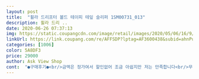 ```yaml
---
layout: post 
title:  "휠라 드리프터 볼드 테이피 테잎 슬리퍼 1SM00731_013" 
description: 휠라 드리 ..
date: 2020-06-26 07:37:13 
img: https://static.coupangcdn.com/image/retail/images/2020/05/06/16/9/e9b5cfa7-cd49-4f1d-bff0-a3f2aaac195c.jpg 
linkUrl: https://link.coupang.com/re/AFFSDP?lptag=AF3600438&subid=ahnPublicAsk&pageKey=1575164965&itemId=2693421554&vendorItemId=70646476660&traceid=V0-113-1e16e41c4745e065 
categories: [1006] 
color: 5A8DF3 
price: 29000 
author: Ask View Shop 
cont:  "●구매후기●<br/>금액은 정가여서 할인없어 조금 아쉽지만 저는 만족합니다<br/>무엇보가 배송이 빨라 좋았어요<br/>바닥도 폭신하고 굽도 조금 있어 편하게 신을 수 있을듯합니다<br/>발등부분이 부드러워서 까질 염려는 전혀 없겠네요<br/>발볼이 넓으신 분들은 조금 끼는 느낌 드실 수 있겠어요<br/>신다보면 조금 늘어나려나요?<br/>아이 실내화로 구매했는데 좋아하네요.<br/><br/>저는 발에 살이 많지 않는데 타이트하네요<br/>정사이즈고 디자인 이뻐요.<br/><br/>편하다고 하고 디자인도이쁘다고하네요<br/>평소 220230사이즈 신는데 딱 맞습니다<br/>금액은 정가여서 할인없어 조금 아쉽지만 저는 만족합니다<br/>무엇보가 배송이 빨라 좋았어요<br/>바닥도 폭신하고 굽도 조금 있어 편하게 신을 수 있을듯합니다<br/>발등부분이 부드러워서 까질 염려는 전혀 없겠네요<br/>발볼이 넓으신 분들은 조금 끼는 느낌 드실 수 있겠어요<br/>신다보면 조금 늘어나려나요?<br/>아이 실내화로 구매했는데 좋아하네요.<br/><br/>저는 발에 살이 많지 않는데 타이트하네요<br/>정사이즈고 디자인 이뻐요.<br/><br/>편하다고 하고 디자인도이쁘다고하네요<br/>평소 220230사이즈 신는데 딱 맞습니다<br/>" 
---
```

